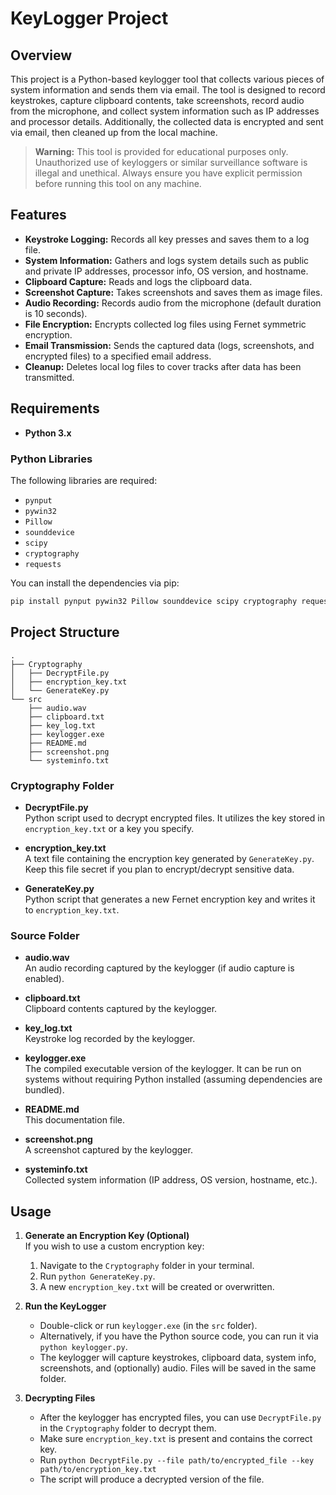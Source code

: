 # KeyLogger Project

## Overview

This project is a Python-based keylogger tool that collects various pieces of system information and sends them via email. The tool is designed to record keystrokes, capture clipboard contents, take screenshots, record audio from the microphone, and collect system information such as IP addresses and processor details. Additionally, the collected data is encrypted and sent via email, then cleaned up from the local machine. 

> **Warning:** This tool is provided for educational purposes only. Unauthorized use of keyloggers or similar surveillance software is illegal and unethical. Always ensure you have explicit permission before running this tool on any machine.

## Features

- **Keystroke Logging:** Records all key presses and saves them to a log file.
- **System Information:** Gathers and logs system details such as public and private IP addresses, processor info, OS version, and hostname.
- **Clipboard Capture:** Reads and logs the clipboard data.
- **Screenshot Capture:** Takes screenshots and saves them as image files.
- **Audio Recording:** Records audio from the microphone (default duration is 10 seconds).
- **File Encryption:** Encrypts collected log files using Fernet symmetric encryption.
- **Email Transmission:** Sends the captured data (logs, screenshots, and encrypted files) to a specified email address.
- **Cleanup:** Deletes local log files to cover tracks after data has been transmitted.

## Requirements

- **Python 3.x**

### Python Libraries
The following libraries are required:
- `pynput`
- `pywin32`
- `Pillow`
- `sounddevice`
- `scipy`
- `cryptography`
- `requests`

You can install the dependencies via pip:

```bash
pip install pynput pywin32 Pillow sounddevice scipy cryptography requests
```

## Project Structure
```
.
├── Cryptography
│   ├── DecryptFile.py
│   ├── encryption_key.txt
│   └── GenerateKey.py
└── src
    ├── audio.wav
    ├── clipboard.txt
    ├── key_log.txt
    ├── keylogger.exe
    ├── README.md
    ├── screenshot.png
    └── systeminfo.txt
```

### **Cryptography Folder**
- **DecryptFile.py**  
  Python script used to decrypt encrypted files. It utilizes the key stored in `encryption_key.txt` or a key you specify.
  
- **encryption_key.txt**  
  A text file containing the encryption key generated by `GenerateKey.py`. Keep this file secret if you plan to encrypt/decrypt sensitive data.

- **GenerateKey.py**  
  Python script that generates a new Fernet encryption key and writes it to `encryption_key.txt`.

### **Source Folder**
- **audio.wav**  
  An audio recording captured by the keylogger (if audio capture is enabled).

- **clipboard.txt**  
  Clipboard contents captured by the keylogger.

- **key_log.txt**  
  Keystroke log recorded by the keylogger.

- **keylogger.exe**  
  The compiled executable version of the keylogger. It can be run on systems without requiring Python installed (assuming dependencies are bundled).

- **README.md**  
  This documentation file.

- **screenshot.png**  
  A screenshot captured by the keylogger.

- **systeminfo.txt**  
  Collected system information (IP address, OS version, hostname, etc.).


## Usage

1. **Generate an Encryption Key (Optional)**  
   If you wish to use a custom encryption key:
   1. Navigate to the `Cryptography` folder in your terminal.
   2. Run `python GenerateKey.py`.  
   3. A new `encryption_key.txt` will be created or overwritten.

2. **Run the KeyLogger**  
   - Double-click or run `keylogger.exe` (in the `src` folder).  
   - Alternatively, if you have the Python source code, you can run it via `python keylogger.py`.  
   - The keylogger will capture keystrokes, clipboard data, system info, screenshots, and (optionally) audio. Files will be saved in the same folder.

3. **Decrypting Files**  
   - After the keylogger has encrypted files, you can use `DecryptFile.py` in the `Cryptography` folder to decrypt them.  
   - Make sure `encryption_key.txt` is present and contains the correct key.  
   - Run `python DecryptFile.py --file path/to/encrypted_file --key path/to/encryption_key.txt`  
   - The script will produce a decrypted version of the file.